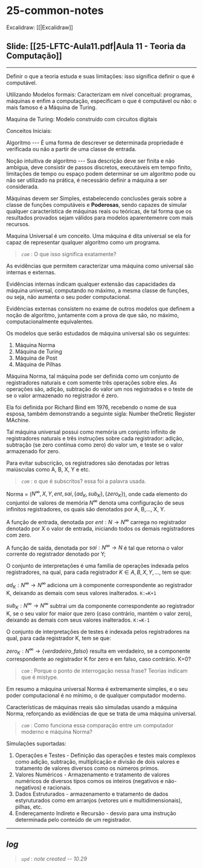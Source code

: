 # 25-common-notes

Excalidraw: [[|Excalidraw]]

## Slide: [[25-LFTC-Aula11.pdf|Aula 11 - Teoria da Computação]]

---

Definir o que a teoria estuda e suas limitações: isso significa definir o que é computável.

Utilizando Modelos formais: Caracterizam em nível conceitual: programas, máquinas e enfim a computação, especificam o que é computável ou não: o mais famoso é a Máquina de Turing.

Maquina de Turing: Modelo construído com circuitos digitais

Conceitos Iniciais:

Algoritmo --- É uma forma de descrever se determinada propriedade é verificada ou não a partir de uma classe de entrada.

Noção intuitiva de algoritmo --- Sua descrição deve ser finita e não ambígua, deve consistir de passos discretos, executáveis em tempo finito, limitações de tempo ou espaço podem determinar se um algoritmo pode ou não ser utilizado na prática, é necessário definir a máquina a ser considerada.

Máquinas devem ser Simples, estabelecendo conclusões gerais sobre a classe de funções computáveis e **Poderosas**, sendo capazes de simular qualquer característica de máquinas reais ou teóricas, de tal forma que os resultados provados sejam válidos para modelos aparentemenre com mais recursos.

Maquina Universal é um conceito. Uma máquina é dita universal se ela for capaz de representar qualquer algoritmo como um programa.

> *`com`* : O que isso significa exatamente?


As evidências que permitem caracterizar uma máquina como universal são internas e externas.

Evidências internas indicam qualquer extensão das capacidades da máquina universal, computando no máximo, a mesma classe de funções, ou seja, não aumenta o seu poder computacional.

Evidências externas consistem no exame de outros modelos que definem a noção de algoritmo, juntamente com a prova de que são, no máximo, computacionalmente equivalentes.

Os modelos que serão estudados de máquina universal são os seguintes:

1. Máquina Norma
2. Máquina de Turing
3. Máquina de Post
4. Máquina de Pilhas

Máquina Norma, tal máquina pode ser definida como um conjunto de registradores naturais e com somente três operações sobre eles. As operações são, adição, subtração do valor um nos registrados e o teste de se o valor armazenado no registrador é zero.

Ela foi definida por Richard Bind em 1976, recebendo o nome de sua esposa, também demonstrando a seguinte sigla: Number theOretic Register MAchine.

Tal máquina universal possui como memória um conjunto infinito de registradores naturais e três instruções sobre cada registrador: adição, subtração (se zero continua como zero) do valor um, e teste se o valor armazenado for zero.

Para evitar subscrição, os registradores são denotadas por letras maiúsculas como A, B, X, Y e etc.

> *`com`* : o que é subscritos? essa foi a palavra usada.

Norma = ($N^{\infty}, X, Y, ent, sai, \{ad_K, sub_K\}, \{zero_K\}$), onde cada elemento do conjuntoi de valores de memória $N^{\infty}$ denota uma configuração de seus infinitos registradores, os quais são denotados por A, B,..., X, Y.

A função de entrada, denotada por $ent: N \rightarrow N^{\infty}$ carrega no registrador denotado por X o valor de entrada, iniciando todos os demais registradores com zero.

A função de saída, denotada por $sai:N^{\infty}\rightarrow N$ é tal que retorna o valor corrente do registrador denotado por Y;

O conjunto de interpretações é uma família de operações indexada pelos registradores, na qual, para cada registrador $K \in{A,B,X,Y,...}$, tem se que:

$ad_K: N^{\infty}\rightarrow{N^{\infty}}$ adiciona um à componente correspondente ao registrador K, deixando as demais com seus valores inalterados. `K:=K+1`

$sub_K:N^{\infty}\rightarrow{N^{\infty}}$ subtrai um da componente correspondente ao registrador K, se o seu valor for maior que zero (caso contrário, mantém o valor zero), deixando as demais com seus valores inalterados. `K:=K-1` 

O conjunto de interpretações de testes é indexada pelos registradores na qual, para cada registrador K, tem se que:

$zero_K:N^{\infty}\rightarrow{\{verdadeiro, falso\}}$ resulta em verdadeiro, se a componente correspondente ao registrador K for zero e em falso, caso contrário. K=0?

> *`com`* : Porque o ponto de interrogação nessa frase? Teorias indicam que é mistype.

Em resumo a máquina universal Norma é extremamente simples, e o seu poder computacional é no mínimo, o de qualquer computador moderno.

Características de máquinas rreais são simuladas usando a máquina Norma, reforçando as evidências de que se trata de uma máquina universal.

> *`com`* : Como funciona essa comparação entre um computador moderno e máquina Norma?

Simulações suportadas:
1. Operações e Testes - Definição das operações e testes mais complexos como adição, subtração, multiplicação e divisão de dois valores e tratamento de valores diversos como os números primos.
2. Valores Numéricos - Armazenamento e tratamento de valores numéricos de diversos tipos comos os inteiros (negativos e não-negativos) e racionais.
3. Dados Estruturados - armazenamento e tratamento de dados estyruturados como em arranjos (vetores uni e multidimensionais), pilhas, etc.
4. Endereçamento Indireto e Recursão - desvio para uma instrução determinada pelo conteúdo de um registrador.




---

## ***log***

> *`upd`* : *note created -- 10.29*